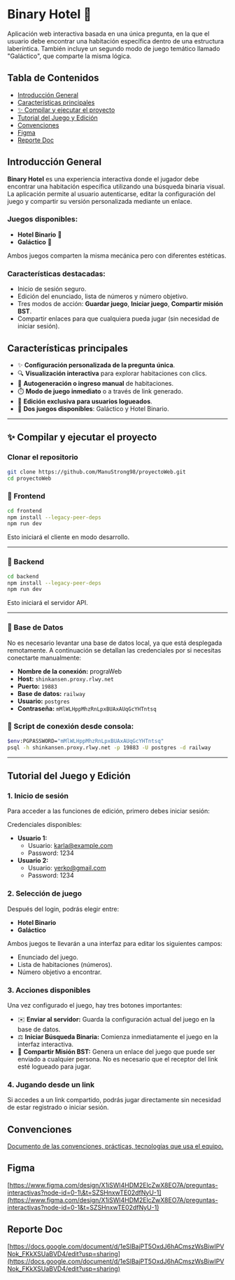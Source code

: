 # Binary Hotel 🏨

Aplicación web interactiva basada en una única pregunta, en la que el usuario debe encontrar una habitación específica dentro de una estructura laberíntica. También incluye un segundo modo de juego temático llamado "Galáctico", que comparte la misma lógica.

## Tabla de Contenidos

* [Introducción General](#introducción-general)
* [Características principales](#características-principales)
* [✨ Compilar y ejecutar el proyecto](#-compilar-y-ejecutar-el-proyecto)
* [Tutorial del Juego y Edición](#tutorial-del-juego-y-edición)
* [Convenciones](#convenciones)
* [Figma](#figma)
* [Reporte Doc](#reporte-doc)

## Introducción General

**Binary Hotel** es una experiencia interactiva donde el jugador debe encontrar una habitación específica utilizando una búsqueda binaria visual. La aplicación permite al usuario autenticarse, editar la configuración del juego y compartir su versión personalizada mediante un enlace.

### Juegos disponibles:

* **Hotel Binario** 🏨
* **Galáctico** 🌌

Ambos juegos comparten la misma mecánica pero con diferentes estéticas.

### Características destacadas:

* Inicio de sesión seguro.
* Edición del enunciado, lista de números y número objetivo.
* Tres modos de acción: **Guardar juego**, **Iniciar juego**, **Compartir misión BST**.
* Compartir enlaces para que cualquiera pueda jugar (sin necesidad de iniciar sesión).

## Características principales

* ✨ **Configuración personalizada de la pregunta única**.
* 🔍 **Visualización interactiva** para explorar habitaciones con clics.
* 📅 **Autogeneración o ingreso manual** de habitaciones.
* ⏱️ **Modo de juego inmediato** o a través de link generado.
* 🔐 **Edición exclusiva para usuarios logueados**.
* 📂 **Dos juegos disponibles**: Galáctico y Hotel Binario.


---

## ✨ Compilar y ejecutar el proyecto
### Clonar el repositorio

```bash
git clone https://github.com/ManuStrong98/proyectoWeb.git
cd proyectoWeb
```

### 📂 Frontend

```bash
cd frontend
npm install --legacy-peer-deps
npm run dev
```

Esto iniciará el cliente en modo desarrollo.

---

### 🚀 Backend

```bash
cd backend
npm install --legacy-peer-deps
npm run dev
```

Esto iniciará el servidor API.

---

### 📆 Base de Datos

No es necesario levantar una base de datos local, ya que está desplegada remotamente. A continuación se detallan las credenciales por si necesitas conectarte manualmente:

* **Nombre de la conexión:** prograWeb
* **Host:** `shinkansen.proxy.rlwy.net`
* **Puerto:** `19883`
* **Base de datos:** `railway`
* **Usuario:** `postgres`
* **Contraseña:** `mMlWLHppMhzRnLpxBUAxAUqGcYHTntsq`

### 🔧 Script de conexión desde consola:

```bash
$env:PGPASSWORD="mMlWLHppMhzRnLpxBUAxAUqGcYHTntsq"
psql -h shinkansen.proxy.rlwy.net -p 19883 -U postgres -d railway
```

---


## Tutorial del Juego y Edición

### 1. Inicio de sesión

Para acceder a las funciones de edición, primero debes iniciar sesión:

Credenciales disponibles:
- **Usuario 1:**
  - Usuario: [karla@example.com](mailto:karla@example.com)
  - Password: 1234
- **Usuario 2:**
  - Usuario: [yerko@gmail.com](mailto:yerko@gmail.com)
  - Password: 1234
### 2. Selección de juego

Después del login, podrás elegir entre:

* **Hotel Binario**
* **Galáctico**

Ambos juegos te llevarán a una interfaz para editar los siguientes campos:

* Enunciado del juego.
* Lista de habitaciones (números).
* Número objetivo a encontrar.

### 3. Acciones disponibles

Una vez configurado el juego, hay tres botones importantes:

* ✉️ **Enviar al servidor:** Guarda la configuración actual del juego en la base de datos.
* ⚖️ **Iniciar Búsqueda Binaria:** Comienza inmediatamente el juego en la interfaz interactiva.
* 🔗 **Compartir Misión BST:** Genera un enlace del juego que puede ser enviado a cualquier persona. No es necesario que el receptor del link esté logueado para jugar.

### 4. Jugando desde un link

Si accedes a un link compartido, podrás jugar directamente sin necesidad de estar registrado o iniciar sesión.

## Convenciones

[Documento de las convenciones, prácticas, tecnologías que usa el equipo.](https://docs.google.com/document/d/1kX_qCZVPHPTU996STJoCCOa58g1sS-dC9Q9dnmUNsrs/edit?usp=sharing)

## Figma

[https://www.figma.com/design/X1iSWl4HDM2ElcZwX8EO7A/preguntas-interactivas?node-id=0-1\&t=SZSHnxwTE02dfNyU-1](https://www.figma.com/design/X1iSWl4HDM2ElcZwX8EO7A/preguntas-interactivas?node-id=0-1&t=SZSHnxwTE02dfNyU-1)

## Reporte Doc
[https://docs.google.com/document/d/1eSlBajPT5OxdJ6hACmszWsBiwIPVNok_FKkXSUaBVD4/edit?usp=sharing](https://docs.google.com/document/d/1eSlBajPT5OxdJ6hACmszWsBiwIPVNok_FKkXSUaBVD4/edit?usp=sharing)

